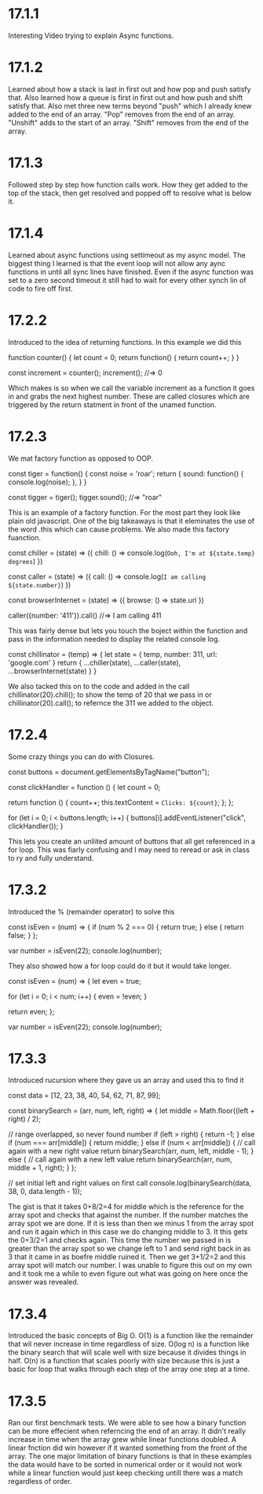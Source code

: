 # 17.1.1

Interesting Video trying to explain Async functions.

# 17.1.2

Learned about how a stack is last in first out and how pop and push satisfy that.
Also learned how a queue is first in first out and how push and shift satisfy that.
Also met three new terms beyond "push" which I already knew added to the end of an array.
"Pop" removes from the end of an array.
"Unshift" adds to the start of an array.
"Shift" removes from the end of the array.

# 17.1.3

Followed step by step how function calls work. How they get added to the top of the stack, then get resolved and popped off to resolve what is below it.

# 17.1.4

Learned about async functions using settimeout as my async model. The biggest thing I learned is that the event loop will not allow any aync functions in until all sync lines have finished. Even if the async function was set to a zero second timeout it still had to wait for every other synch lin of code to fire off first.

# 17.2.2

Introduced to the idea of returning functions. In this example we did this

function counter() {
let count = 0;
return function() {
return count++;
}
}

const increment = counter();
increment(); //=> 0

Which makes is so when we call the variable increment as a function it goes in and grabs the next highest number. These are called closures which are triggered by the return statment in front of the unamed function.

# 17.2.3

We mat factory function as opposed to OOP.

const tiger = function() {
const noise = 'roar';
return {
sound: function() {
console.log(noise);
},
}
}

const tigger = tiger();
tigger.sound(); //=> "roar"

This is an example of a factory function. For the most part they look like plain old javascript. One of the big takeaways is that it eleminates the use of the word .this which can cause problems. We also made this factory fuanction.

const chiller = (state) => ({
chill: () => console.log(`Ooh, I'm at ${state.temp} degrees`)
})

const caller = (state) => ({
call: () => console.log(`I am calling ${state.number}`)
})

const browserInternet = (state) => ({
browse: () => state.url
})

caller({number: '411'}).call() //=> I am calling 411

This was fairly dense but lets you touch the boject within the function and pass in the information needed to display the related console log.

const chillinator = (temp) => {
let state = {
temp,
number: 311,
url: 'google.com'
}
return { ...chiller(state), ...caller(state), ...browserInternet(state) }
}

We also tacked this on to the code and added in the call chillinator(20).chill(); to show the temp of 20 that we pass in or chillinator(20).call(); to refernce the 311 we added to the object.

# 17.2.4

Some crazy things you can do with Closures.

const buttons = document.getElementsByTagName("button");

const clickHandler = function () {
let count = 0;

return function () {
count++;
this.textContent = `Clicks: ${count}`;
};
};

for (let i = 0; i < buttons.length; i++) {
buttons[i].addEventListener("click", clickHandler());
}

This lets you create an unliited amount of buttons that all get referenced in a for loop. This was fiarly confusing and I may need to reread or ask in class to ry and fully understand.

# 17.3.2

Introduced the % (remainder operator) to solve this

const isEven = (num) => {
if (num % 2 === 0) {
return true;
} else {
return false;
}
};

var number = isEven(22);
console.log(number);

They also showed how a for loop could do it but it would take longer.

const isEven = (num) => {
let even = true;

for (let i = 0; i < num; i++) {
even = !even;
}

return even;
};

var number = isEven(22);
console.log(number);

# 17.3.3

Introduced rucursion where they gave us an array and used this to find it

const data = [12, 23, 38, 40, 54, 62, 71, 87, 99];

const binarySearch = (arr, num, left, right) => {
let middle = Math.floor((left + right) / 2);

// range overlapped, so never found number
if (left > right) {
return -1;
} else if (num === arr[middle]) {
return middle;
} else if (num < arr[middle]) {
// call again with a new right value
return binarySearch(arr, num, left, middle - 1);
} else {
// call again with a new left value
return binarySearch(arr, num, middle + 1, right);
}
};

// set initial left and right values on first call
console.log(binarySearch(data, 38, 0, data.length - 1));

The gist is that it takes 0+8/2=4 for middle which is the reference for the array spot and checks that against the number. If the number matches the array spot we are done. If it is less than then we minus 1 from the array spot and run it again which in this case we do changing middle to 3. It this gets the 0+3/2=1 and checks again. This time the number we passed in is greater than the array spot so we change left to 1 and send right back in as 3 that it came in as boefre middle ruined it. Then we get 3+1/2=2 and this array spot will match our number. I was unable to figure this out on my own and it took me a while to even figure out what was going on here once the answer was revealed.

# 17.3.4

Introduced the basic concepts of Big O. O(1) is a function like the remainder that wil never increase in time regardless of size. O(log n) is a function like the binary search that will scale well with size because it divides things in half. O(n) is a function that scales poorly with size because this is just a basic for loop that walks through each step of the array one step at a time.

# 17.3.5

Ran our first benchmark tests. We were able to see how a binary function can be more effecient when referncing the end of an array. It didn't really increase in time when the array grew while linear functions doubled. A linear fnction did win however if it wanted something from the front of the array. The one major limitation of binary functions is that in these examples the data would have to be sorted in numerical order or it would not work while a linear function would just keep checking untill there was a match regardless of order.
